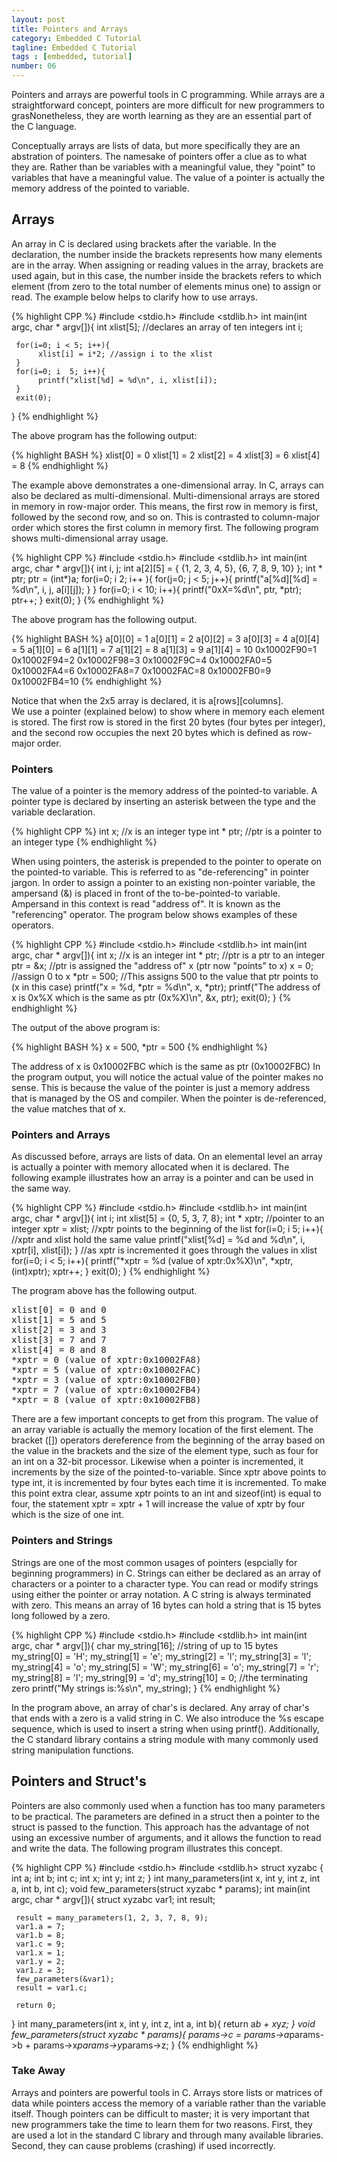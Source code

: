 ```yaml
---
layout: post
title: Pointers and Arrays
category: Embedded C Tutorial
tagline: Embedded C Tutorial
tags : [embedded, tutorial]
number: 06
---
```


Pointers and arrays are powerful tools in C programming. While arrays are a straightforward concept, pointers are more difficult for new programmers to grasNonetheless, they are worth learning as they are an essential part of the C language.

Conceptually arrays are lists of data, but more specifically they are an abstration of pointers. The namesake of pointers offer a clue as to what they are. Rather than be variables with a meaningful value, they "point" to variables that have a meaningful value. The value of a pointer is actually the memory address of the pointed to variable.

## Arrays

An array in C is declared using brackets after the variable. In the declaration, the number inside the brackets represents how many elements are in the array. When assigning or reading values in the array, brackets are used again, but in this case, the number inside the brackets refers to which element (from zero to the total number of elements minus one) to assign or read. The example below helps to clarify how to use arrays.

{% highlight CPP %}
#include <stdio.h>
#include <stdlib.h>
int main(int argc, char * argv[]){
     int xlist[5];  //declares an array of ten integers
     int i;
 
     for(i=0; i < 5; i++){
          xlist[i] = i*2; //assign i to the xlist
     }
     for(i=0; i  5; i++){
          printf("xlist[%d] = %d\n", i, xlist[i]);
     }
     exit(0);
}
{% endhighlight %}
 
The above program has the following output:

{% highlight BASH %}
xlist[0] = 0
xlist[1] = 2
xlist[2] = 4
xlist[3] = 6
xlist[4] = 8
{% endhighlight %}

The example above demonstrates a one-dimensional array. In C, arrays can also be declared as multi-dimensional. Multi-dimensional arrays are stored in memory in row-major order. This means, the first row in memory is first, followed by the second row, and so on. This is contrasted to column-major order which stores the first column in memory first. The following program shows multi-dimensional array usage.

{% highlight CPP %}
#include <stdio.h>
#include <stdlib.h>
int main(int argc, char * argv[]){
    int i, j;
    int a[2][5] = { {1, 2, 3, 4, 5}, {6, 7, 8, 9, 10} };
    int * ptr;
    ptr = (int*)a;
    for(i=0; i  2; i++ ){
        for(j=0; j < 5; j++){
            printf("a[%d][%d] = %d\n", i, j, a[i][j]);
        }
    }
    for(i=0; i < 10; i++){
        printf("0xX=%d\n", ptr, *ptr);
        ptr++;
    }
    exit(0);
}
{% endhighlight %}

The above program has the following output.

{% highlight BASH %}
a[0][0] = 1
a[0][1] = 2
a[0][2] = 3
a[0][3] = 4
a[0][4] = 5
a[1][0] = 6
a[1][1] = 7
a[1][2] = 8
a[1][3] = 9
a[1][4] = 10
0x10002F90=1
0x10002F94=2
0x10002F98=3
0x10002F9C=4
0x10002FA0=5
0x10002FA4=6
0x10002FA8=7
0x10002FAC=8
0x10002FB0=9
0x10002FB4=10
{% endhighlight %}


Notice that when the 2x5 array is declared, it is a[rows][columns].  
We use a pointer (explained below) to show where in memory each element 
is stored.  The first row is stored in the first 20 bytes (four bytes per integer), 
and the second row occupies the next 20 bytes which is defined as row-major order.

### Pointers

The value of a pointer is the memory address of the pointed-to variable. 
A pointer type is declared by inserting an asterisk between the type 
and the variable declaration.

{% highlight CPP %}
int x; //x is an integer type
int * ptr; //ptr is a pointer to an integer type
{% endhighlight %}
 
When using pointers, the asterisk is prepended to the pointer to operate 
on the pointed-to variable. This is referred to as "de-referencing" 
in pointer jargon. In order to assign a pointer to an existing non-pointer 
variable, the ampersand (&) is placed in front of the to-be-pointed-to variable. 
Ampersand in this context is read "address of". It is known as the "referencing" 
operator. The program below shows examples of these operators.

{% highlight CPP %}
#include <stdio.h>
#include <stdlib.h>
int main(int argc, char * argv[]){
     int x; //x is an integer
     int * ptr; //ptr is a ptr to an integer
     ptr = &x; //ptr is assigned the "address of" x (ptr now "points" to x)
     x = 0; //assign 0 to x
     *ptr = 500; //This assigns 500 to the value that ptr points to (x in this case)
     printf("x = %d, *ptr = %d\n", x, *ptr);
     printf("The address of x is 0x%X which is the same as ptr (0x%X)\n",
          &x,
          ptr);
     exit(0);
}
{% endhighlight %}

The output of the above program is:

{% highlight BASH %}
x = 500, *ptr = 500
{% endhighlight %}


The address of x is 0x10002FBC which is the same as ptr (0x10002FBC)
In the program output, you will notice the actual value of the pointer makes no sense. This is because the value of the pointer is just a memory address that is managed by the OS and compiler. When the pointer is de-referenced, the value matches that of x.

### Pointers and Arrays

As discussed before, arrays are lists of data. On an elemental level an array is actually a pointer with memory allocated when it is declared. The following example illustrates how an array is a pointer and can be used in the same way.

{% highlight CPP %}
#include <stdio.h>
#include <stdlib.h>
int main(int argc, char * argv[]){
     int i;
     int xlist[5] = {0, 5, 3, 7, 8};
     int * xptr; //pointer to an integer
     xptr = xlist; //xptr points to the beginning of the list
     for(i=0; i  5; i++){
          //xptr and xlist hold the same value
          printf("xlist[%d] = %d and %d\n", i, xptr[i], xlist[i]);
     }
     //as xptr is incremented it goes through the values in xlist
     for(i=0; i < 5; i++){
          printf("*xptr = %d (value of xptr:0x%X)\n", *xptr, (int)xptr);
          xptr++;
     }
     exit(0);
}
{% endhighlight %}

The program above has the following output.

<pre>
xlist[0] = 0 and 0
xlist[1] = 5 and 5
xlist[2] = 3 and 3
xlist[3] = 7 and 7
xlist[4] = 8 and 8
*xptr = 0 (value of xptr:0x10002FA8)
*xptr = 5 (value of xptr:0x10002FAC)
*xptr = 3 (value of xptr:0x10002FB0)
*xptr = 7 (value of xptr:0x10002FB4)
*xptr = 8 (value of xptr:0x10002FB8)
</pre>

There are a few important concepts to get from this program. The value of an array variable is actually the memory location of the first element. The bracket ([]) operators dereference from the beginning of the array based on the value in the brackets and the size of the element type, such as four for an int on a 32-bit processor. Likewise when a pointer is incremented, it increments by the size of the pointed-to-variable. Since xptr above points to type int, it is incremented by four bytes each time it is incremented. To make this point extra clear, assume xptr points to an int and sizeof(int) is equal to four, the statement xptr = xptr + 1 will increase the value of xptr by four which is the size of one int.

### Pointers and Strings

Strings are one of the most common usages of pointers (espcially for beginning programmers) in C. Strings can either be declared as an array of characters or a pointer to a character type. You can read or modify strings using either the pointer or array notation. A C string is always terminated with zero. This means an array of 16 bytes can hold a string that is 15 bytes long followed by a zero.

{% highlight CPP %}
#include <stdio.h>
#include <stdlib.h>
int main(int argc, char * argv[]){
     char my_string[16]; //string of up to 15 bytes
     my_string[0] = 'H';
     my_string[1] = 'e';
     my_string[2] = 'l';
     my_string[3] = 'l';
     my_string[4] = 'o';
     my_string[5] = 'W';
     my_string[6] = 'o';
     my_string[7] = 'r';
     my_string[8] = 'l';
     my_string[9] = 'd';
     my_string[10] = 0; //the terminating zero
     printf("My strings is:%s\n", my_string);
}
{% endhighlight %}
 
In the program above, an array of char's is declared. Any array of char's that ends with a zero is a valid string in C. We also introduce the %s escape sequence, which is used to insert a string when using printf(). Additionally, the C standard library contains a string module with many commonly used string manipulation functions.

## Pointers and Struct's

Pointers are also commonly used when a function has too many parameters to be practical. The parameters are defined in a struct then a pointer to the struct is passed to the function. This approach has the advantage of not using an excessive number of arguments, and it allows the function to read and write the data. The following program illustrates this concept.

{% highlight CPP %}
#include <stdio.h>
#include <stdlib.h>
struct xyzabc {
     int a;
     int b;
     int c;
     int x;
     int y;
     int z;
}
int many_parameters(int x, int y, int z, int a, int b, int c);
void few_parameters(struct xyzabc * params);
int main(int argc, char * argv[]){
     struct xyzabc var1;
     int result;
 
     result = many_parameters(1, 2, 3, 7, 8, 9);
     var1.a = 7;
     var1.b = 8;
     var1.c = 9;
     var1.x = 1;
     var1.y = 2;
     var1.z = 3;
     few_parameters(&var1);
     result = var1.c;
 
     return 0;
}
int many_parameters(int x, int y, int z, int a, int b){
     return a*b + x*y*z;
}
void few_parameters(struct xyzabc * params){
     params->c = params->a*params->b + params->x*params->y*params->z;
}
{% endhighlight %}

### Take Away

Arrays and pointers are powerful tools in C. Arrays store lists or matrices of data while pointers access the memory of a variable rather than the variable itself. Though pointers can be difficult to master; it is very important that new programmers take the time to learn them for two reasons. First, they are used a lot in the standard C library and through many available libraries. Second, they can cause problems (crashing) if used incorrectly.

